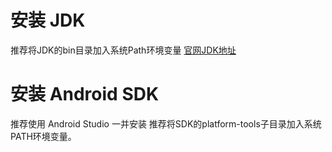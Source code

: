 # 安装 JDK
推荐将JDK的bin目录加入系统Path环境变量
[官网JDK地址](http://www.oracle.com/technetwork/java/javase/downloads/index-jsp-138363.html)
# 安装 Android SDK
推荐使用 Android Studio 一并安装
推荐将SDK的platform-tools子目录加入系统PATH环境变量。